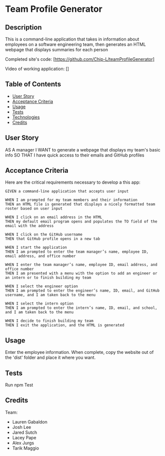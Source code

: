 # Team Profile Generator

## Description

This is a command-line application that takes in information about employees on a software engineering team, then generates an HTML webpage that displays summaries for each person

Completed site's code: [https://github.com/Chip-L/teamProfileGenerator]

Video of working application: []

## Table of Contents

- [User Story](#user-story)
- [Acceptance Criteria](#acceptance-criteria)
- [Usage](#usage)
- [Tests](#tests)
- [Technologies](#technologies)
- [Credits](#credits)

## User Story

AS A manager
I WANT to generate a webpage that displays my team's basic info
SO THAT I have quick access to their emails and GitHub profiles

## Acceptance Criteria

Here are the critical requirements necessary to develop a this app:

```
GIVEN a command-line application that accepts user input

WHEN I am prompted for my team members and their information
THEN an HTML file is generated that displays a nicely formatted team roster based on user input

WHEN I click on an email address in the HTML
THEN my default email program opens and populates the TO field of the email with the address

WHEN I click on the GitHub username
THEN that GitHub profile opens in a new tab

WHEN I start the application
THEN I am prompted to enter the team manager’s name, employee ID, email address, and office number

WHEN I enter the team manager’s name, employee ID, email address, and office number
THEN I am presented with a menu with the option to add an engineer or an intern or to finish building my team

WHEN I select the engineer option
THEN I am prompted to enter the engineer’s name, ID, email, and GitHub username, and I am taken back to the menu

WHEN I select the intern option
THEN I am prompted to enter the intern’s name, ID, email, and school, and I am taken back to the menu

WHEN I decide to finish building my team
THEN I exit the application, and the HTML is generated

```

## Usage

Enter the employee information. When complete, copy the website out of the 'dist' folder and place it where you want.

## Tests

Run npm Test

## Credits

Team:

- Lauren Gabaldon
- Josh Lee
- Jared Sutch
- Lacey Pape
- Alex Jurgs
- Tarik Maggio
